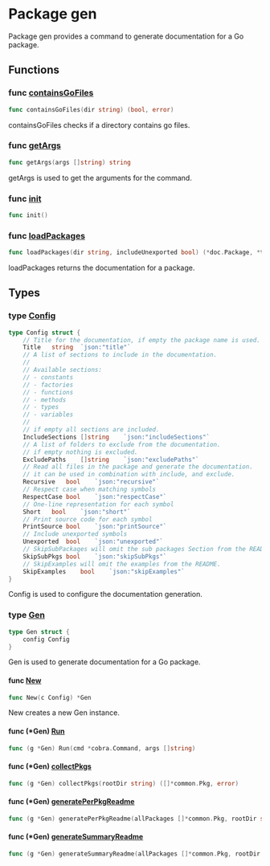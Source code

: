 # Package gen

Package gen provides a command to generate documentation for a Go package.

## Functions

### func [containsGoFiles](run.go#L73)

```go
func containsGoFiles(dir string) (bool, error)
```

containsGoFiles checks if a directory contains go files.

### func [getArgs](types.go#L322)

```go
func getArgs(args []string) string
```

getArgs is used to get the arguments for the command.

### func [init](run.go#L14)

```go
func init()
```

### func [loadPackages](run.go#L19)

```go
func loadPackages(dir string, includeUnexported bool) (*doc.Package, *token.FileSet, error)
```

loadPackages returns the documentation for a package.

## Types

### type [Config](types.go#L19)

```go
type Config struct {
	// Title for the documentation, if empty the package name is used.
	Title	string	`json:"title"`
	// A list of sections to include in the documentation.
	//
	// Available sections:
	// - constants
	// - factories
	// - functions
	// - methods
	// - types
	// - variables
	//
	// if empty all sections are included.
	IncludeSections	[]string	`json:"includeSections"`
	// A list of folders to exclude from the documentation.
	// if empty nothing is excluded.
	ExcludePaths	[]string	`json:"excludePaths"`
	// Read all files in the package and generate the documentation.
	// it can be used in combination with include, and exclude.
	Recursive	bool	`json:"recursive"`
	// Respect case when matching symbols
	RespectCase	bool	`json:"respectCase"`
	// One-line representation for each symbol
	Short	bool	`json:"short"`
	// Print source code for each symbol
	PrintSource	bool	`json:"printSource"`
	// Include unexported symbols
	Unexported	bool	`json:"unexported"`
	// SkipSubPackages will omit the sub packages Section from the README.
	SkipSubPkgs	bool	`json:"skipSubPkgs"`
	// SkipExamples will omit the examples from the README.
	SkipExamples	bool	`json:"skipExamples"`
}
```

Config is used to configure the documentation generation.

### type [Gen](types.go#L55)

```go
type Gen struct {
	config Config
}
```

Gen is used to generate documentation for a Go package.

#### func [New](types.go#L60)

```go
func New(c Config) *Gen
```

New creates a new Gen instance.

#### func (*Gen) [Run](types.go#L64)

```go
func (g *Gen) Run(cmd *cobra.Command, args []string)
```

#### func (*Gen) [collectPkgs](types.go#L101)

```go
func (g *Gen) collectPkgs(rootDir string) ([]*common.Pkg, error)
```

#### func (*Gen) [generatePerPkgReadme](types.go#L206)

```go
func (g *Gen) generatePerPkgReadme(allPackages []*common.Pkg, rootDir string, cfg Config)
```

#### func (*Gen) [generateSummaryReadme](types.go#L272)

```go
func (g *Gen) generateSummaryReadme(allPackages []*common.Pkg, rootDir string, cfg Config)
```

